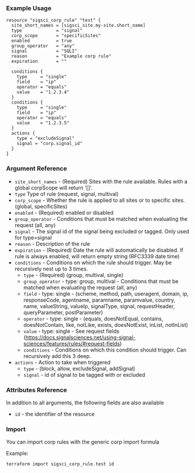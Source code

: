 ### Example Usage

```hcl-terraform
resource "sigsci_corp_rule" "test" {
  site_short_names = [sigsci_site.my-site.short_name]
  type             = "signal"
  corp_scope       = "specificSites"
  enabled          = true
  group_operator   = "any"
  signal           = "SQLI"
  reason           = "Example corp rule"
  expiration       = ""

  conditions {
    type     = "single"
    field    = "ip"
    operator = "equals"
    value    = "1.2.3.4"
  }
  conditions {
    type     = "single"
    field    = "ip"
    operator = "equals"
    value    = "1.2.3.5"
  }
  actions {
    type = "excludeSignal"
    signal = "corp.signal_id" 
  }
}
```

### Argument Reference
 - `site_short_names` - (Required) Sites with the rule available. Rules with a global corpScope will return '[]'.
 - `type`  Type of rule (request, signal, multival)
 - `corp_scope` -  Whether the rule is applied to all sites or to specific sites. (global, specificSites)
 - `enabled` -  (Required) enabled or disabled
 - `group_operator` -   Conditions that must be matched when evaluating the request (all, any)
 - `signal`  -   The signal id of the signal being excluded or tagged. Only used for type=signal
 - `reason`  -   Description of the rule
 - `expiration` -   (Required) Date the rule will automatically be disabled. If rule is always enabled, will return empty string (RFC3339 date time)
 - `conditions` -   Conditions on which the rule should trigger. May be recursively nest up to 3 times.
   - `type` - (Required) (group, multival, single)
   - `group_operator` -  type: group, multival - Conditions that must be matched when evaluating the request (all, any)
   - `field` -  type: single - (scheme, method, path, useragent, domain, ip, responseCode, agentname, paramname, paramvalue, country, name, valueString, valueIp, signalType, signal, requestHeader, queryParameter, postParameter)
   - `operator` -  type: single - (equals, doesNotEqual, contains, doesNotContain, like, notLike, exists, doesNotExist, inList, notInList)
   - `value` -  type: single - See request fields (https://docs.signalsciences.net/using-signal-sciences/features/rules/#request-fields)
   - `conditions` -  Conditions on which this condition should trigger. Can recursively add this 3 deep.
 - `actions` - Action to take when triggered
   - `type` - (block, allow, excludeSignal, addSignal) 
   - `signal` - id of signal to be tagged with or excluded

### Attributes Reference
In addition to all arguments, the following fields are also available
 - `id` - the identifier of the resource
 
 ### Import
 You can import corp rules with the generic corp import formula
 
Example: 
```shell script
terraform import sigsci_corp_rule.test id 
```
